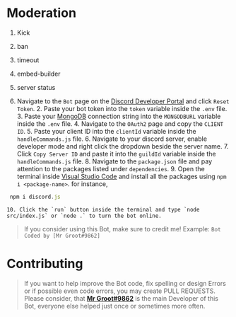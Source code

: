 
# Moderation 
1. Kick
2. ban
3. timeout
4. embed-builder
5. server status





 1. Navigate to the `Bot` page on the [Discord Developer Portal](https://discord.com/developers/applications) and click `Reset Token`.
    2. Paste your bot token into the `token` variable inside the `.env` file.
    3. Paste your [MongoDB](https://www.mongodb.com) connection string into the `MONGODBURL` variable inside the `.env` file.
    4. Navigate to the `OAuth2` page and copy the `CLIENT ID`. 
    5. Paste your client ID into the `clientId` variable inside the `handleCommands.js` file.
    6. Navigate to your discord server, enable developer mode and right click the dropdown beside the server name. 
    7. Click `Copy Server ID` and paste it into the `guildId` variable inside the `handleCommands.js` file.
    8. Navigate to the `package.json` file and pay attention to the packages listed under `dependencies`.
    9. Open the terminal inside [Visual Studio Code](https://code.visualstudio.com/download) and install all the packages using `npm i <package-name>`. 
    for instance,
```js
 npm i discord.js
 ```
    10. Click the `run` button inside the terminal and type `node src/index.js` or `node .` to turn the bot online.



> If you consider using this Bot, make sure to credit me!
> Example: `Bot Coded by [Mr Groot#9862]`

# Contributing

> If you want to help improve the Bot code, fix spelling or design Errors or if possible even code errors, you may create PULL REQUESTS.
> Please consider, that [**Mr Groot#9862**](https://github.com/MrGrootx) is the main Developer of this Bot, everyone else helped just once or sometimes more often.
